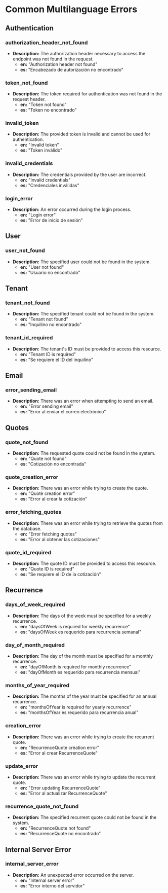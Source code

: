 # Common Multilanguage Errors

## Authentication

### authorization_header_not_found

- **Description:** The authorization header necessary to access the endpoint was not found in the request.
  - **en:** "Authorization header not found"
  - **es:** "Encabezado de autorización no encontrado"

### token_not_found

- **Description:** The token required for authentication was not found in the request header.
  - **en:** "Token not found"
  - **es:** "Token no encontrado"

### invalid_token

- **Description:** The provided token is invalid and cannot be used for authentication.
  - **en:** "Invalid token"
  - **es:** "Token inválido"

### invalid_credentials

- **Description:** The credentials provided by the user are incorrect.
  - **en:** "Invalid credentials"
  - **es:** "Credenciales inválidas"

### login_error

- **Description:** An error occurred during the login process.
  - **en:** "Login error"
  - **es:** "Error de inicio de sesión"

## User

### user_not_found

- **Description:** The specified user could not be found in the system.
  - **en:** "User not found"
  - **es:** "Usuario no encontrado"

## Tenant

### tenant_not_found

- **Description:** The specified tenant could not be found in the system.
  - **en:** "Tenant not found"
  - **es:** "Inquilino no encontrado"

### tenant_id_required

- **Description:** The tenant's ID must be provided to access this resource.
  - **en:** "Tenant ID is required"
  - **es:** "Se requiere el ID del inquilino"

## Email

### error_sending_email

- **Description:** There was an error when attempting to send an email.
  - **en:** "Error sending email"
  - **es:** "Error al enviar el correo electrónico"

## Quotes

### quote_not_found

- **Description:** The requested quote could not be found in the system.
  - **en:** "Quote not found"
  - **es:** "Cotización no encontrada"

### quote_creation_error

- **Description:** There was an error while trying to create the quote.
  - **en:** "Quote creation error"
  - **es:** "Error al crear la cotización"

### error_fetching_quotes

- **Description:** There was an error while trying to retrieve the quotes from the database.
  - **en:** "Error fetching quotes"
  - **es:** "Error al obtener las cotizaciones"

### quote_id_required

- **Description:** The quote ID must be provided to access this resource.
  - **en:** "Quote ID is required"
  - **es:** "Se requiere el ID de la cotización"

## Recurrence

### days_of_week_required

- **Description:** The days of the week must be specified for a weekly recurrence.
  - **en:** "daysOfWeek is required for weekly recurrence"
  - **es:** "daysOfWeek es requerido para recurrencia semanal"

### day_of_month_required

- **Description:** The day of the month must be specified for a monthly recurrence.
  - **en:** "dayOfMonth is required for monthly recurrence"
  - **es:** "dayOfMonth es requerido para recurrencia mensual"

### months_of_year_required

- **Description:** The months of the year must be specified for an annual recurrence.
  - **en:** "monthsOfYear is required for yearly recurrence"
  - **es:** "monthsOfYear es requerido para recurrencia anual"

### creation_error

- **Description:** There was an error while trying to create the recurrent quote.
  - **en:** "RecurrenceQuote creation error"
  - **es:** "Error al crear RecurrenceQuote"

### update_error

- **Description:** There was an error while trying to update the recurrent quote.
  - **en:** "Error updating RecurrenceQuote"
  - **es:** "Error al actualizar RecurrenceQuote"

### recurrence_quote_not_found

- **Description:** The specified recurrent quote could not be found in the system.
  - **en:** "RecurrenceQuote not found"
  - **es:** "RecurrenceQuote no encontrado"

## Internal Server Error

### internal_server_error

- **Description:** An unexpected error occurred on the server.
  - **en:** "Internal server error"
  - **es:** "Error interno del servidor"
